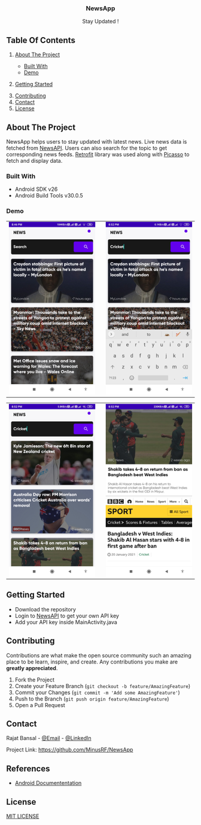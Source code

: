   <h3 align="center">NewsApp</h3>

  <p align="center">
    Stay Updated !
    <br />
  </p>
</p>




<!-- TABLE OF CONTENTS -->
Table Of Contents
-----------------

<show open="open">
<ol>
    <li>
      
<a href="#about-the-project">About The Project</a>
<ul>
        <li>
<a href="#built-with">Built With</a>
</li>
        <li>
<a href="#demo">Demo</a>
</li>
      </ul>
    </li>
    <li>
      
<a href="#getting-started">Getting Started</a>
</li>
    <li>
<a href="#contributing">Contributing</a>
</li> 
    <li>
<a href="#contact">Contact</a>
</li>
     <li>
<a href="#license">License</a>
</li>
  </ol>
</details>

<!-- ABOUT THE PROJECT -->
About The Project
-----------------

NewsApp helps users to stay updated with latest news. Live news data is
fetched from [NewsAPI](https://newsapi.org/). Users can also search for
the topic to get corresponding news feeds.
[Retrofit](https://square.github.io/retrofit/#:~:text=Retrofit%20is%20the%20class%20through,are%20turned%20into%20callable%20objects)
library was used along with [Picasso](https://square.github.io/picasso/)
to fetch and display data.

### Built With

-   Android SDK v26
-   Android Build Tools v30.0.5

### Demo
<table>
  <tr>
    <td valign="middle" ><img src="https://github.com/MinusRF/NewsApp/blob/master/Screenshot01.jpg" alt="Screenshot01" width="250"></td>
    <td valign="top" > </td>
    <td valign="middle"><img src="https://github.com/MinusRF/NewsApp/blob/master/Screenshot02.jpg" alt="Screenshot02" width="250"></td>
  </tr>
 </table>
 
 <table>
  <tr>
    <td valign="middle"><img src="https://github.com/MinusRF/NewsApp/blob/master/Screenshot03.jpg" alt="Screenshot03" width="250"></td>
    <td valign="top" > </td>
    <td valign="middle"><img src="https://github.com/MinusRF/NewsApp/blob/master/Screenshot04.jpg" alt="Screenshot04" width="250"></td>
  </tr>
 </table>

<!-- GETTING STARTED -->
Getting Started
---------------

- Download the repository
- Login to [NewsAPI](https://newsapi.org/) to get your own API key
- Add your API key inside MainActivity.java

<!-- CONTRIBUTING -->
Contributing
------------

Contributions are what make the open source community such an amazing
place to be learn, inspire, and create. Any contributions you make are
**greatly appreciated**.

1.  Fork the Project
2.  Create your Feature Branch
    (`git checkout -b feature/AmazingFeature`)
3.  Commit your Changes (`git commit -m 'Add some AmazingFeature'`)
4.  Push to the Branch (`git push origin feature/AmazingFeature`)
5.  Open a Pull Request

<!-- CONTACT -->
Contact
-------

Rajat Bansal - [@Email](rajatbansal16111998@gamil.com) -
[@LinkedIn](https://www.linkedin.com/in/rajat-bansal-829535170)

Project Link: <https://github.com/MinusRF/NewsApp>

References
----------

-   [Android Documententation](https://developer.android.com/docs)


License
-------

[MIT LICENSE](LICENSE)
